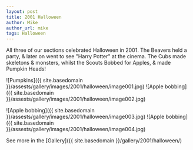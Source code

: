 ```yaml
---
layout: post
title: 2001 Halloween
author: Mike
author_url: mike
tags: Halloween
---
```


All three of our sections celebrated Halloween in 2001.
The Beavers held a party, & later on went to see "Harry Potter" at the cinema.
The Cubs made skeletons & monsters, whilst the Scouts Bobbed for Apples, & made Pumpkin Heads!

![Pumpkins]({{ site.basedomain }}/assests/gallery/images/2001/halloween/image001.jpg)
![Apple bobbing]({{ site.basedomain }}/assests/gallery/images/2001/halloween/image002.jpg)

![Apple bobbing]({{ site.basedomain }}/assests/gallery/images/2001/halloween/image003.jpg)
![Apple bobbing]({{ site.basedomain }}/assests/gallery/images/2001/halloween/image004.jpg)

See more in the [Gallery]({{ site.basedomain }}/gallery/2001/halloween/)
